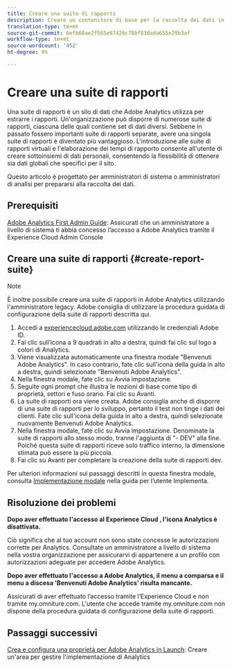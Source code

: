 ```yaml
---
title: Creare una suite di rapporti
description: Creare un contenitore di base per la raccolta dei dati in  Adobe Analytics.
translation-type: tm+mt
source-git-commit: 6efb60ae2f565e67426c78bf830ada655e29b3af
workflow-type: tm+mt
source-wordcount: '452'
ht-degree: 9%

---
```



# Creare una suite di rapporti

Una suite di rapporti è un silo di dati che  Adobe Analytics utilizza per estrarre i rapporti. Un&#39;organizzazione può disporre di numerose suite di rapporti, ciascuna delle quali contiene set di dati diversi. Sebbene in passato fossero importanti suite di rapporti separate, avere una singola suite di rapporti è diventato più vantaggioso. L&#39;introduzione alle suite di rapporti virtuali e l&#39;elaborazione dei tempi di rapporto consente all&#39;utente di creare sottoinsiemi di dati personali, consentendo la flessibilità di ottenere sia dati globali che specifici per il sito.

Questo articolo è progettato per amministratori di sistema o amministratori di analisi per prepararsi alla raccolta dei dati.

## Prerequisiti

[Adobe Analytics First Admin Guide](first-admin-guide.md): Assicurati che un amministratore a livello di sistema ti abbia concesso l’accesso a  Adobe Analytics tramite il Experience Cloud   Admin Console

## Creare una suite di rapporti {#create-report-suite}

>[!NOTE]
>
>È inoltre possibile creare una suite di rapporti in  Adobe Analytics utilizzando l&#39;amministratore legacy.  Adobe consiglia di utilizzare la procedura guidata di configurazione della suite di rapporti descritta qui.

1. Accedi a [experiencecloud.adobe.com](https://experiencecloud.adobe.com) utilizzando le credenziali Adobe ID.
1. Fai clic sull’icona a 9 quadrati in alto a destra, quindi fai clic sul logo a colori di Analytics.
1. Viene visualizzata automaticamente una finestra modale &quot;Benvenuti  Adobe Analytics&quot;. In caso contrario, fate clic sull&#39;icona della guida in alto a destra, quindi selezionate &quot;Benvenuti  Adobe Analytics&quot;.
1. Nella finestra modale, fate clic su Avvia impostazione.
1. Seguite ogni prompt che illustra le nozioni di base come tipo di proprietà, settori e fuso orario. Fai clic su Avanti.
1. La suite di rapporti ora viene creata.  Adobe consiglia anche di disporre di una suite di rapporti per lo sviluppo, pertanto il test non tinge i dati dei clienti. Fate clic sull&#39;icona della guida in alto a destra, quindi selezionate nuovamente Benvenuti  Adobe Analytics.
1. Nella finestra modale, fate clic su Avvia impostazione.
Denominate la suite di rapporti allo stesso modo, tranne l&#39;aggiunta di &quot;- DEV&quot; alla fine. Poiché questa suite di rapporti riceve solo traffico interno, la dimensione stimata può essere la più piccola.
1. Fai clic su Avanti per completare la creazione della suite di rapporti dev.

Per ulteriori informazioni sui passaggi descritti in questa finestra modale, consulta [Implementazione modale](/help/implement/prepare/implementation-modal.md) nella guida per l’utente Implementa.

## Risoluzione dei problemi

**Dopo aver effettuato l&#39;accesso al Experience Cloud , l&#39;icona Analytics è disattivata.**

Ciò significa che al tuo account non sono state concesse le autorizzazioni corrette per Analytics. Consultate un amministratore a livello di sistema nella vostra organizzazione per assicurarvi di appartenere a un profilo con autorizzazioni adeguate per accedere  Adobe Analytics.

**Dopo aver effettuato l&#39;accesso a  Adobe Analytics, il menu a comparsa e il menu a discesa &#39;Benvenuti  Adobe Analytics&#39; risulta mancante.**

Assicurati di aver effettuato l’accesso tramite l’Experience Cloud  e non tramite my.omniture.com. L&#39;utente che accede tramite my.omniture.com non dispone della procedura guidata di configurazione della suite di rapporti.

## Passaggi successivi

[Crea e configura una proprietà per  Adobe Analytics in Launch](/help/implement/launch/create-analytics-property.md): Creare un&#39;area per gestire l&#39;implementazione di Analytics
